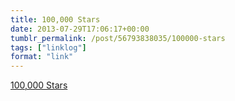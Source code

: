 ```yaml
---
title: 100,000 Stars
date: 2013-07-29T17:06:17+00:00
tumblr_permalink: /post/56793838035/100000-stars
tags: ["linklog"]
format: "link"
---
```


[100,000 Stars][1]

[1]: http://workshop.chromeexperiments.com/stars/
